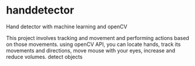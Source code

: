 # handdetector
Hand detector with machine learning and openCV


This project involves tracking and movement and performing actions based on those movements.
using openCV API, you can locate hands, track its movements and directions, move mouse with your eyes,
increase and reduce volumes. detect objects
